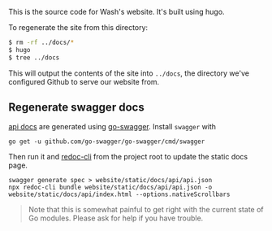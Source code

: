 This is the source code for Wash's website. It's built using hugo.

To regenerate the site from this directory:

```bash
$ rm -rf ../docs/*
$ hugo
$ tree ../docs
```

This will output the contents of the site into `../docs`, the directory we've
configured Github to serve our website from.

## Regenerate swagger docs

[api docs](./content/api/api.json) are generated using [go-swagger](https://github.com/go-swagger/go-swagger). Install `swagger` with
```
go get -u github.com/go-swagger/go-swagger/cmd/swagger
```

Then run it and [redoc-cli](https://github.com/Rebilly/ReDoc/blob/master/cli/README.md) from the project root to update the static docs page.
```
swagger generate spec > website/static/docs/api/api.json
npx redoc-cli bundle website/static/docs/api/api.json -o website/static/docs/api/index.html --options.nativeScrollbars
```

> Note that this is somewhat painful to get right with the current state of Go modules. Please ask for help if you have trouble.